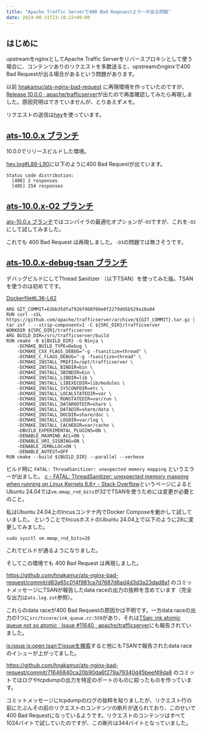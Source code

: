 ```yaml
---
title: "Apache Traffic Serverで400 Bad Reqeuestエラーが出る問題"
date: 2024-08-31T23:18:22+09:00
---
```

## はじめに

upstreamをnginxとしてApache Traffic Serverをリバースプロキシとして使う場合に、コンテンツありのリクエストを多数送ると、upstreamのnginxで400 Bad Requestが出る場合があるという問題があります。

以前 [hnakamur/ats-nginx-bad-request](https://github.com/hnakamur/ats-nginx-bad-request) に再現環境を作っていたのですが、[Release 10.0.0 · apache/trafficserver](https://github.com/apache/trafficserver/releases/tag/10.0.0)が出たので再度確認してみたら再現しました。原因究明はできていませんが、とりあえずメモ。

リクエストの送信は[hey](https://github.com/rakyll/hey)を使っています。

## [ats-10.0.x ブランチ](https://github.com/hnakamur/ats-nginx-bad-request/tree/ats-10.0.x)

10.0.0でリリースビルドした環境。

[hey.log#L88-L90](https://github.com/hnakamur/ats-nginx-bad-request/blob/0ee064deb554191e170b29f5d5b3671b786affd8/hey.log#L88-L90)に以下のように400 Bad Requestが出ています。

```
Status code distribution:
  [400]	2 responses
  [405]	254 responses
```

## [ats-10.0.x-O2 ブランチ](https://github.com/hnakamur/ats-nginx-bad-request/tree/ats-10.0.x-O2)

[ats-10.0.x ブランチ](https://github.com/hnakamur/ats-nginx-bad-request/tree/ats-10.0.x)ではコンパイラの最適化オプションが`-O3`ですが、これを`-O2`にして試してみました。

これでも 400 Bad Request は再現しました。`-O3`の問題では無さそうです。


## [ats-10.0.x-debug-tsan ブランチ](https://github.com/hnakamur/ats-nginx-bad-request/tree/ats-10.0.x-debug-tsan)

デバッグビルドにしてThread Sanitizer （以下TSAN）を使ってみた版。TSANを使うのは初めてです。

[Dockerfile#L36-L62](https://github.com/hnakamur/ats-nginx-bad-request/blob/71646840ca20b90da6f279a79340d45beef49da8/ats/Dockerfile#L36-L62)

```
ARG GIT_COMMIT=63bb35dfa7926f468f66e0f2279dd5b529a18a84
RUN curl -sSL https://github.com/apache/trafficserver/archive/${GIT_COMMIT}.tar.gz | tar zxf - --strip-component=1 -C ${SRC_DIR}/trafficserver
WORKDIR ${SRC_DIR}/trafficserver
ARG BUILD_DIR=/src/trafficserver/build
RUN cmake -B ${BUILD_DIR} -G Ninja \
	-DCMAKE_BUILD_TYPE=Debug \
	-DCMAKE_CXX_FLAGS_DEBUG="-g -fsanitize=thread" \
	-DCMAKE_C_FLAGS_DEBUG="-g -fsanitize=thread" \
	-DCMAKE_INSTALL_PREFIX=/opt/trafficserver \
	-DCMAKE_INSTALL_BINDIR=bin \
	-DCMAKE_INSTALL_SBINDIR=bin \
	-DCMAKE_INSTALL_LIBDIR=lib \
	-DCMAKE_INSTALL_LIBEXECDIR=lib/modules \
	-DCMAKE_INSTALL_SYSCONFDIR=etc \
	-DCMAKE_INSTALL_LOCALSTATEDIR=var \
	-DCMAKE_INSTALL_RUNSTATEDIR=var/run \
	-DCMAKE_INSTALL_DATAROOTDIR=share \
	-DCMAKE_INSTALL_DATADIR=share/data \
	-DCMAKE_INSTALL_DOCDIR=share/doc \
	-DCMAKE_INSTALL_LOGDIR=var/log \
	-DCMAKE_INSTALL_CACHEDIR=var/cache \
	-DBUILD_EXPERIMENTAL_PLUGINS=ON \
	-DENABLE_MAXMIND_ACL=ON \
	-DENABLE_URI_SIGNING=ON \
	-DENABLE_JEMALLOC=ON \
	-DENABLE_AUTEST=OFF
RUN cmake --build ${BUILD_DIR} --parallel --verbose
```

ビルド時に `FATAL: ThreadSanitizer: unexpected memory mapping` というエラーが出ました。
[c - FATAL: ThreadSanitizer: unexpected memory mapping when running on Linux Kernels 6.6+ - Stack Overflow](https://stackoverflow.com/questions/77850769/fatal-threadsanitizer-unexpected-memory-mapping-when-running-on-linux-kernels)というページによるとUbuntu 24.04では`vm.mmap_rnd_bits`が32でTSANを使うためには変更が必要とのこと。

私はUbuntu 24.04上のIncusコンテナ内でDocker Composeを動かして試していました。
ということでIncusホストのUbuntu 24.04上で以下のように28に変更してみました。

```
sudo sysctl vm.mmap_rnd_bits=28
```

これでビルドが通るようになりました。

そしてこの環境でも 400 Bad Request は再現しました。

https://github.com/hnakamur/ats-nginx-bad-request/commit/d83a65c014f981ca7d7687d8ad4d3d3a23dad8a1
のコミットメッセージにTSANが報告したdata raceの出力の抜粋を含めています（完全な出力は`ats.log.zst`参照）。

これらのdata raceが400 Bad Requestの原因かは不明です。一方data raceの出力の1つに`src/tscore/ink_queue.cc:559`があり、それは[TSan: ink atomic queue not so atomic · Issue #11640 · apache/trafficserver](https://github.com/apache/trafficserver/issues/11640)にも報告されていました。

[is:issue is:open tsanでissueを検索](https://github.com/apache/trafficserver/issues?q=is%3Aissue+is%3Aopen+tsan)すると他にもTSANで報告されたdata raceのイシューが上がってました。

https://github.com/hnakamur/ats-nginx-bad-request/commit/71646840ca20b90da6f279a79340d45beef49da8
のコミットではログやtcpdumpの出力を特定のポートのものに絞ったものを作っています。

コミットメッセージにtcpdumpのログの抜粋を貼りましたが、リクエスト行の前にたぶんその前のリクエストのコンテンツの断片が送られており、このせいで400 Bad Requestになっているようです。リクエストのコンテンツはすべて1024バイトで試していたのですが、この断片は344バイトとなっていました。
